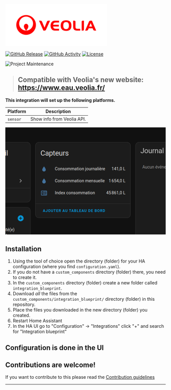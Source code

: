 ![veolialogo][veolialogoimg]

[![GitHub Release][releases-shield]][releases]
[![GitHub Activity][commits-shield]][commits]
[![License][license-shield]](LICENSE)

![Project Maintenance][maintenance-shield]


> ## Compatible with Veolia's new website: https://www.eau.veolia.fr/


**This integration will set up the following platforms.**

Platform | Description
-- | --
`sensor` | Show info from Veolia API.

![sensors][sensorsimg]

## Installation

1. Using the tool of choice open the directory (folder) for your HA configuration (where you find `configuration.yaml`).
1. If you do not have a `custom_components` directory (folder) there, you need to create it.
1. In the `custom_components` directory (folder) create a new folder called `integration_blueprint`.
1. Download _all_ the files from the `custom_components/integration_blueprint/` directory (folder) in this repository.
1. Place the files you downloaded in the new directory (folder) you created.
1. Restart Home Assistant
1. In the HA UI go to "Configuration" -> "Integrations" click "+" and search for "Integration blueprint"

## Configuration is done in the UI

<!---->

## Contributions are welcome!

If you want to contribute to this please read the [Contribution guidelines](CONTRIBUTING.md)

***


[commits-shield]: https://img.shields.io/github/commit-activity/y/ludeeus/integration_blueprint.svg?style=for-the-badge
[commits]: https://github.com/Jezza34000/home-assistant-veolia/commits/main
[exampleimg]: example.png
[forum-shield]: https://img.shields.io/badge/community-forum-brightgreen.svg?style=for-the-badge
[license-shield]: https://img.shields.io/github/license/ludeeus/integration_blueprint.svg?style=for-the-badge
[maintenance-shield]: https://img.shields.io/badge/maintainer-%20%40Jezza34000-blue.svg?style=for-the-badge
[releases-shield]: https://img.shields.io/github/release/Jezza34000/integration_blueprint.svg?style=for-the-badge
[releases]: https://github.com/Jezza34000/home-assistant-veolia/releases
[veolialogoimg]: images/veolialogo.png
[sensorsimg]: images/sensors.png
